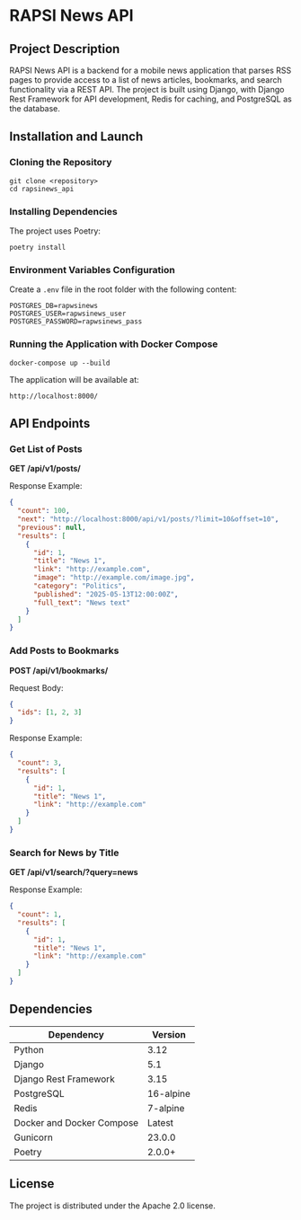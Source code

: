 # RAPSI News API

## Project Description

RAPSI News API is a backend for a mobile news application that parses RSS pages to provide access to a list of news articles, bookmarks, and search functionality via a REST API. The project is built using Django, with Django Rest Framework for API development, Redis for caching, and PostgreSQL as the database.

## Installation and Launch

### Cloning the Repository

```
git clone <repository>
cd rapsinews_api
```

### Installing Dependencies

The project uses Poetry:

```
poetry install
```

### Environment Variables Configuration

Create a `.env` file in the root folder with the following content:

```
POSTGRES_DB=rapwsinews
POSTGRES_USER=rapwsinews_user
POSTGRES_PASSWORD=rapwsinews_pass
```

### Running the Application with Docker Compose

```
docker-compose up --build
```

The application will be available at:

```
http://localhost:8000/
```

## API Endpoints

### Get List of Posts

**GET /api/v1/posts/**

Response Example:

```json
{
  "count": 100,
  "next": "http://localhost:8000/api/v1/posts/?limit=10&offset=10",
  "previous": null,
  "results": [
    {
      "id": 1,
      "title": "News 1",
      "link": "http://example.com",
      "image": "http://example.com/image.jpg",
      "category": "Politics",
      "published": "2025-05-13T12:00:00Z",
      "full_text": "News text"
    }
  ]
}
```

### Add Posts to Bookmarks

**POST /api/v1/bookmarks/**

Request Body:

```json
{
  "ids": [1, 2, 3]
}
```

Response Example:

```json
{
  "count": 3,
  "results": [
    {
      "id": 1,
      "title": "News 1",
      "link": "http://example.com"
    }
  ]
}
```

### Search for News by Title

**GET /api/v1/search/?query=news**

Response Example:

```json
{
  "count": 1,
  "results": [
    {
      "id": 1,
      "title": "News 1",
      "link": "http://example.com"
    }
  ]
}
```

## Dependencies

| Dependency                | Version   |
| ------------------------- | --------- |
| Python                    | 3.12      |
| Django                    | 5.1       |
| Django Rest Framework     | 3.15      |
| PostgreSQL                | 16-alpine |
| Redis                     | 7-alpine  |
| Docker and Docker Compose | Latest    |
| Gunicorn                  | 23.0.0    |
| Poetry                    | 2.0.0+    |

## License

The project is distributed under the Apache 2.0 license.
